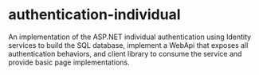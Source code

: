 # authentication-individual
An implementation of the ASP.NET individual authentication using Identity services to build the SQL database, implement a WebApi that exposes all authentication behaviors, and client library to consume the service and provide basic page implementations.

